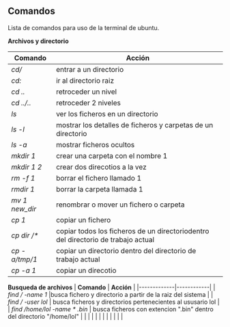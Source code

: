 ## Comandos
Lista de comandos para uso de la terminal de ubuntu.

**Archivos y directorio**

| **Comando**| **Acción** |
|--------|--------|
| _cd/_  |  entrar a un directorio
| _cd:_  | ir al directorio raiz
| _cd .._ | retroceder un nivel
| _cd ../.._ | retroceder 2 niveles|
| _ls_   | ver los ficheros en un directorio |
| _ls -l_   | mostrar los detalles de ficheros y carpetas de un directorio |
| _ls -a_ | mostrar ficheros ocultos |
| _mkdir 1_  | crear una carpeta con el nombre 1   |
| _mkdir 1 2_   | crear dos direcotios a la vez |
| _rm -f 1_  | borrar el fichero llamado 1   |
| _rmdir 1_   | borrar la carpeta llamada 1   |
| _mv 1 new_dir_ | renombrar o mover un fichero o carpeta |
| _cp 1_   | copiar un fichero |
| _cp dir /*_   | copiar todos los ficheros de un directoriodentro del directorio de trabajo actual |
| _cp -a/tmp/1_  | copiar un directorio dentro del directorio de trabajo actual |
| _cp -a 1_   | copiar un direcotio |

**Busqueda de archivos**
| **Comando** | **Acción** |
|-------------|------------|
| _find / -name 1_ |busca fichero y directorio a partir de la raiz del sistema |
| _find / -user lol_  | busca ficheros y directorios pertenecientes al ususario lol |
|   _find /home/lol -name \* .bin_ | busca ficheros con extencion ".bin" dentro del directorio "/home/lol" |
|   |   |
  |
  |
  |
  |
  |
  |
  |
  |
